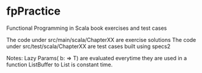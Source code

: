 fpPractice
==========

Functional Programming in Scala book exercises and test cases

The code under src/main/scala/ChapterXX are exercise solutions
The code under src/test/scala/ChapterXX are test cases built using specs2

Notes:
Lazy Params( b: => T) are evaluated everytime they are used in a function
ListBuffer to List is constant time.